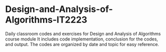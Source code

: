 # Design-and-Analysis-of-Algorithms-IT2223
Daily classroom codes and exercises for Design and Analysis of Algorithms course module It includes code implementation, conclusion for the codes, and output. The codes are organized by date and topic for easy reference.
